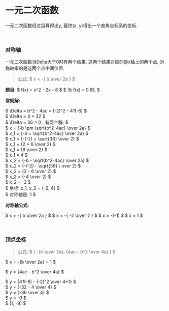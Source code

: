 

# 一元二次函数  
一元二次函数经过运算得出y, 最终(x, y)得出一个直角坐标系的坐标.  


&nbsp;  
### 对称轴  
一元二次函数当Delta大于0时有两个结果, 这两个结果对应的是x轴上的两个点, 对称轴指的是这两个点中间位置.  
> 公式: $ x = -{ b \over 2a } $  

**题目:**
$ f(x) = x^2 - 2x - 8 $
$ 当 f(x) = 0 时; $  

**常规解:**  

$ \Delta = b^2 - 4ac = (-2)^2 - 4*1*(-8) $  
$ \Delta = 4 + 32 $  
$ \Delta = 36 > 0 ; 有两个解;  $  
$ x = {-b \pm \sqrt{b^2-4ac} \over 2a} $  
$ x_1 = {-b + \sqrt{b^2-4ac} \over 2a} $  
$ x_1 = {-(-2) + \sqrt{36} \over 2} $  
$ x_1 = {2 + 6 \over 2} $    
$ x_1 = {8 \over 2} $      
$ x_1 = 4 $        
$ x_2 = {-b - \sqrt{b^2-4ac} \over 2a} $  
$ x_2 = {-(-2) - \sqrt{36} \ over 2} $  
$ x_2 = {2 - 6 \over 2} $  
$ x_2 = {-4 \over 2} $  
$ x_2 = -2 $    
$ 坐标: x_1, x_2 = {-2, 4} $  
$ 对称轴是: 1 $  

**对称轴公式:**  

$ x = -{ b \over 2a } $
$ x = -{ -2 \over 2 } $
$ x = -(-1) $
$ x = 1 $  


&nbsp;  
### 顶点坐标  
> 公式: $ ( -{b \over 2a}, {4ac - b^2 \over 4a} ) $  

$ x = -{b \over 2a} = 1 $  

$ y = {4ac - b^2 \over 4a} $  

$ y = {4*1*(-8) - (-2)^2 \over 4*1} $  
$ y = {-32 - 4 \over 4} $  
$ y = {-36 \over 4} $  
$ y = -9 $  
$ (1, -9) $  

